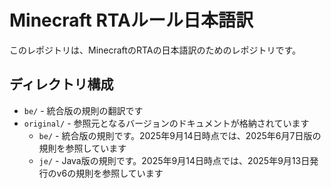 # Minecraft RTAルール日本語訳

このレポジトリは、MinecraftのRTAの日本語訳のためのレポジトリです。

## ディレクトリ構成

- `be/` - 統合版の規則の翻訳です
- `original/` - 参照元となるバージョンのドキュメントが格納されています
    - `be/` - 統合版の規則です。2025年9月14日時点では、2025年6月7日版の規則を参照しています
    - `je/` - Java版の規則です。2025年9月14日時点では、2025年9月13日発行のv6の規則を参照しています
